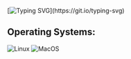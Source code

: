 [![Typing SVG](https://readme-typing-svg.demolab.com?font=Fira+Code&pause=1000&width=435&lines=Hello+world!+Welcome+to+my+GitHub.;Let%E2%80%99s+code+something+great.)](https://git.io/typing-svg)

<!--
**adeahmed/adeahmed** is a ✨ _special_ ✨ repository because its `README.md` (this file) appears on your GitHub profile.

Here are some ideas to get you started:

- 🔭 I’m currently working on ...
- 🌱 I’m currently learning ...
- 👯 I’m looking to collaborate on ...
- 🤔 I’m looking for help with ...
- 💬 Ask me about ...
- 📫 How to reach me: ...
- 😄 Pronouns: ...
- ⚡ Fun fact: ...
-->
## Operating Systems:
![Linux](https://img.shields.io/badge/linux-FCC624?logo=linux&logoColor=white)
![MacOS](https://img.shields.io/badge/macos-000000?logo=macos&logoColor=white) 
